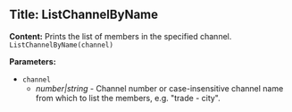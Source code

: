 ## Title: ListChannelByName

**Content:**
Prints the list of members in the specified channel.
`ListChannelByName(channel)`

**Parameters:**
- `channel`
  - *number|string* - Channel number or case-insensitive channel name from which to list the members, e.g. "trade - city".